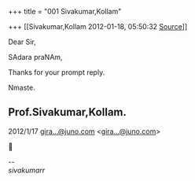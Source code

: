 +++
title = "001 Sivakumar,Kollam"

+++
[[Sivakumar,Kollam	2012-01-18, 05:50:32 [Source](https://groups.google.com/g/bvparishat/c/wn1ZtGYN7YI)]]



Dear Sir,

SAdara praNAm,  

Thanks for your prompt reply.

Nmaste.

Prof.Sivakumar,Kollam.  
------------------------------------------------------------------  

2012/1/17 [gira...@juno.com]() \<[gira...@juno.com]()\>



  
  

  

--  
*sivakumarr*  
  

